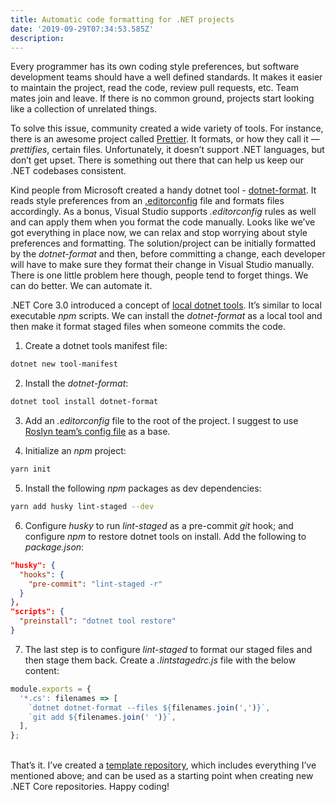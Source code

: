 ```yaml
---
title: Automatic code formatting for .NET projects
date: '2019-09-29T07:34:53.585Z'
description:
---
```


Every programmer has its own coding style preferences, but software development teams should have a well defined standards. It makes it easier to maintain the project, read the code, review pull requests, etc. Team mates join and leave. If there is no common ground, projects start looking like a collection of unrelated things.

To solve this issue, community created a wide variety of tools. For instance, there is an awesome project called [Prettier](https://prettier.io/). It formats, or how they call it — _prettifies_, certain files. Unfortunately, it doesn’t support .NET languages, but don’t get upset. There is something out there that can help us keep our .NET codebases consistent.

Kind people from Microsoft created a handy dotnet tool - [dotnet-format](https://github.com/dotnet/format). It reads style preferences from an [.editorconfig](https://editorconfig.org/) file and formats files accordingly. As a bonus, Visual Studio supports _.editorconfig_ rules as well and can apply them when you format the code manually. Looks like we’ve got everything in place now, we can relax and stop worrying about style preferences and formatting. The solution/project can be initially formatted by the _dotnet-format_ and then, before committing a change, each developer will have to make sure they format their change in Visual Studio manually. There is one little problem here though, people tend to forget things. We can do better. We can automate it.

.NET Core 3.0 introduced a concept of [local dotnet tools](https://docs.microsoft.com/en-us/dotnet/core/whats-new/dotnet-core-3-0#local-tools). It’s similar to local executable _npm_ scripts. We can install the _dotnet-format_ as a local tool and then make it format staged files when someone commits the code.

1. Create a dotnet tools manifest file:

```bash
dotnet new tool-manifest
```

2. Install the _dotnet-format_:

```bash
dotnet tool install dotnet-format
```

3. Add an _.editorconfig_ file to the root of the project. I suggest to use [Roslyn team’s config file](https://github.com/dotnet/roslyn/blob/master/.editorconfig) as a base.

4. Initialize an _npm_ project:

```bash
yarn init
```

5. Install the following _npm_ packages as dev dependencies:

```bash
yarn add husky lint-staged --dev
```

6. Configure _husky_ to run _lint-staged_ as a pre-commit _git_ hook; and configure _npm_ to restore dotnet tools on install. Add the following to _package.json_:

```json
"husky": {
  "hooks": {
    "pre-commit": "lint-staged -r"
  }
},
"scripts": {
  "preinstall": "dotnet tool restore"
}
```

7. The last step is to configure _lint-staged_ to format our staged files and then stage them back. Create a _.lintstagedrc.js_ file with the below content:

```javascript
module.exports = {
  '*.cs': filenames => [
    `dotnet dotnet-format --files ${filenames.join(',')}`,
    `git add ${filenames.join(' ')}`,
  ],
};
```

\
That’s it. I’ve created a [template repository](https://github.com/eyamenko/dotnet-core-template-repository), which includes everything I’ve mentioned above; and can be used as a starting point when creating new .NET Core repositories. Happy coding!
